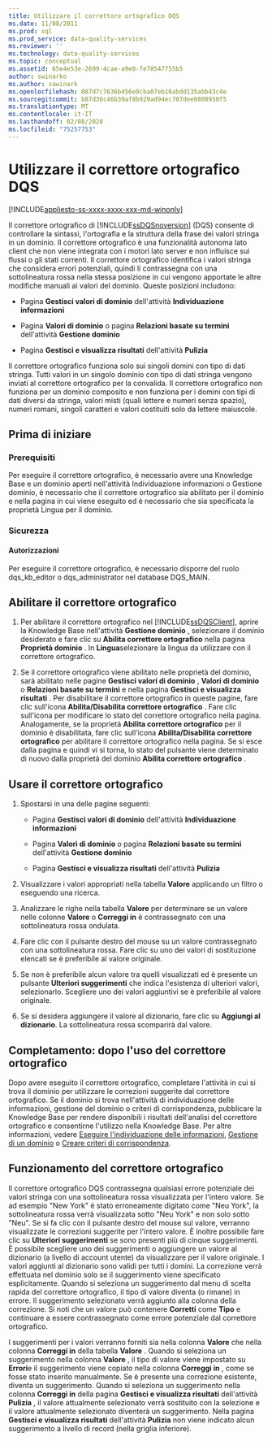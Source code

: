 ```yaml
---
title: Utilizzare il correttore ortografico DQS
ms.date: 11/08/2011
ms.prod: sql
ms.prod_service: data-quality-services
ms.reviewer: ''
ms.technology: data-quality-services
ms.topic: conceptual
ms.assetid: 65e4e53e-2699-4cae-a9e0-fe78547755b5
author: swinarko
ms.author: sawinark
ms.openlocfilehash: 087d7c7636b456e9cba07eb16abdd135abb43c4e
ms.sourcegitcommit: b87d36c46b39af8b929ad94ec707dee8800950f5
ms.translationtype: MT
ms.contentlocale: it-IT
ms.lasthandoff: 02/08/2020
ms.locfileid: "75257753"
---
```

# <a name="use-the-dqs-speller"></a>Utilizzare il correttore ortografico DQS

[!INCLUDE[appliesto-ss-xxxx-xxxx-xxx-md-winonly](../includes/appliesto-ss-xxxx-xxxx-xxx-md-winonly.md)]

  Il correttore ortografico di [!INCLUDE[ssDQSnoversion](../includes/ssdqsnoversion-md.md)] (DQS) consente di controllare la sintassi, l'ortografia e la struttura della frase dei valori stringa in un dominio. Il correttore ortografico è una funzionalità autonoma lato client che non viene integrata con i motori lato server e non influisce sui flussi o gli stati correnti. Il correttore ortografico identifica i valori stringa che considera errori potenziali, quindi li contrassegna con una sottolineatura rossa nella stessa posizione in cui vengono apportate le altre modifiche manuali ai valori del dominio. Queste posizioni includono:  
  
-   Pagina **Gestisci valori di dominio** dell'attività **Individuazione informazioni**  
  
-   Pagina **Valori di dominio** o pagina **Relazioni basate su termini** dell'attività **Gestione dominio**  
  
-   Pagina **Gestisci e visualizza risultati** dell'attività **Pulizia**  
  
 Il correttore ortografico funziona solo sui singoli domini con tipo di dati stringa. Tutti valori in un singolo dominio con tipo di dati stringa vengono inviati al correttore ortografico per la convalida. Il correttore ortografico non funziona per un dominio composito e non funziona per i domini con tipi di dati diversi da stringa, valori misti (quali lettere e numeri senza spazio), numeri romani, singoli caratteri e valori costituiti solo da lettere maiuscole.  
  
##  <a name="BeforeYouBegin"></a> Prima di iniziare  
  
###  <a name="Prerequisites"></a> Prerequisiti  
 Per eseguire il correttore ortografico, è necessario avere una Knowledge Base e un dominio aperti nell'attività Individuazione informazioni o Gestione dominio, è necessario che il correttore ortografico sia abilitato per il dominio e nella pagina in cui viene eseguito ed è necessario che sia specificata la proprietà Lingua per il dominio.  
  
###  <a name="Security"></a> Sicurezza  
  
####  <a name="Permissions"></a> Autorizzazioni  
 Per eseguire il correttore ortografico, è necessario disporre del ruolo dqs_kb_editor o dqs_administrator nel database DQS_MAIN.  
  
##  <a name="Enable"></a>Abilitare il correttore ortografico  
  
1.  Per abilitare il correttore ortografico nel [!INCLUDE[ssDQSClient](../includes/ssdqsclient-md.md)], aprire la Knowledge Base nell'attività **Gestione dominio** , selezionare il dominio desiderato e fare clic su **Abilita correttore ortografico** nella pagina **Proprietà dominio** . In **Lingua**selezionare la lingua da utilizzare con il correttore ortografico.  
  
2.  Se il correttore ortografico viene abilitato nelle proprietà del dominio, sarà abilitato nelle pagine **Gestisci valori di dominio** , **Valori di dominio** o **Relazioni basate su termini** e nella pagina **Gestisci e visualizza risultati** . Per disabilitare il correttore ortografico in queste pagine, fare clic sull'icona **Abilita/Disabilita correttore ortografico** . Fare clic sull'icona per modificare lo stato del correttore ortografico nella pagina. Analogamente, se la proprietà **Abilita correttore ortografico** per il dominio è disabilitata, fare clic sull'icona **Abilita/Disabilita correttore ortografico** per abilitare il correttore ortografico nella pagina. Se si esce dalla pagina e quindi vi si torna, lo stato del pulsante viene determinato di nuovo dalla proprietà del dominio **Abilita correttore ortografico** .  
  
##  <a name="Use"></a>Usare il correttore ortografico  
  
1.  Spostarsi in una delle pagine seguenti:  
  
    -   Pagina **Gestisci valori di dominio** dell'attività **Individuazione informazioni**  
  
    -   Pagina **Valori di dominio** o pagina **Relazioni basate su termini** dell'attività **Gestione dominio**  
  
    -   Pagina **Gestisci e visualizza risultati** dell'attività **Pulizia**  
  
2.  Visualizzare i valori appropriati nella tabella **Valore** applicando un filtro o eseguendo una ricerca.  
  
3.  Analizzare le righe nella tabella **Valore** per determinare se un valore nelle colonne **Valore** o **Correggi in** è contrassegnato con una sottolineatura rossa ondulata.  
  
4.  Fare clic con il pulsante destro del mouse su un valore contrassegnato con una sottolineatura rossa. Fare clic su uno dei valori di sostituzione elencati se è preferibile al valore originale.  
  
5.  Se non è preferibile alcun valore tra quelli visualizzati ed è presente un pulsante **Ulteriori suggerimenti** che indica l'esistenza di ulteriori valori, selezionarlo. Scegliere uno dei valori aggiuntivi se è preferibile al valore originale.  
  
6.  Se si desidera aggiungere il valore al dizionario, fare clic su **Aggiungi al dizionario**. La sottolineatura rossa scomparirà dal valore.  
  
##  <a name="FollowUp"></a>Completamento: dopo l'uso del correttore ortografico  
 Dopo avere eseguito il correttore ortografico, completare l'attività in cui si trova il dominio per utilizzare le correzioni suggerite dal correttore ortografico. Se il dominio si trova nell'attività di individuazione delle informazioni, gestione del dominio o criteri di corrispondenza, pubblicare la Knowledge Base per rendere disponibili i risultati dell'analisi del correttore ortografico e consentirne l'utilizzo nella Knowledge Base. Per altre informazioni, vedere [Eseguire l'individuazione delle informazioni](../data-quality-services/perform-knowledge-discovery.md), [Gestione di un dominio](../data-quality-services/managing-a-domain.md) o [Creare criteri di corrispondenza](../data-quality-services/create-a-matching-policy.md).  
  
##  <a name="How"></a>Funzionamento del correttore ortografico  
 Il correttore ortografico DQS contrassegna qualsiasi errore potenziale dei valori stringa con una sottolineatura rossa visualizzata per l'intero valore. Se ad esempio "New York" è stato erroneamente digitato come "Neu York", la sottolineatura rossa verrà visualizzata sotto "Neu York" e non solo sotto "Neu". Se si fa clic con il pulsante destro del mouse sul valore, verranno visualizzate le correzioni suggerite per l'intero valore. È inoltre possibile fare clic su **Ulteriori suggerimenti** se sono presenti più di cinque suggerimenti. È possibile scegliere uno dei suggerimenti o aggiungere un valore al dizionario (a livello di account utente) da visualizzare per il valore originale. I valori aggiunti al dizionario sono validi per tutti i domini. La correzione verrà effettuata nel dominio solo se il suggerimento viene specificato esplicitamente. Quando si seleziona un suggerimento dal menu di scelta rapida del correttore ortografico, il tipo di valore diventa (o rimane) in errore. Il suggerimento selezionato verrà aggiunto alla colonna della correzione. Si noti che un valore può contenere **Corretti** come **Tipo** e continuare a essere contrassegnato come errore potenziale dal correttore ortografico.  
  
 I suggerimenti per i valori verranno forniti sia nella colonna **Valore** che nella colonna **Correggi in** della tabella **Valore** . Quando si seleziona un suggerimento nella colonna **Valore** , il tipo di valore viene impostato su **Errori**e il suggerimento viene copiato nella colonna **Correggi in** , come se fosse stato inserito manualmente. Se è presente una correzione esistente, diventa un suggerimento. Quando si seleziona un suggerimento nella colonna **Correggi in** della pagina **Gestisci e visualizza risultati** dell'attività **Pulizia** , il valore attualmente selezionato verrà sostituito con la selezione e il valore attualmente selezionato diventerà un suggerimento. Nella pagina **Gestisci e visualizza risultati** dell'attività **Pulizia** non viene indicato alcun suggerimento a livello di record (nella griglia inferiore).  
  
  
